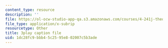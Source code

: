 ```yaml
---
content_type: resource
description: ''
file: https://ol-ocw-studio-app-qa.s3.amazonaws.com/courses/4-241j-theory-of-city-form-spring-2013/1dc28fc9bbb45c2595e802007c5b3ade_fyQFGf2z4gQ.vtt
file_type: application/x-subrip
resourcetype: Other
title: 3play caption file
uid: 1dc28fc9-bbb4-5c25-95e8-02007c5b3ade
---
```

